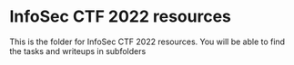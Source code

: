 # InfoSec CTF 2022 resources

This is the folder for InfoSec CTF 2022 resources.
You will be able to find the tasks and writeups in subfolders
